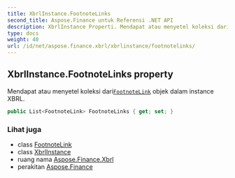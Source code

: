 ```yaml
---
title: XbrlInstance.FootnoteLinks
second_title: Aspose.Finance untuk Referensi .NET API
description: XbrlInstance Properti. Mendapat atau menyetel koleksi dariFootnoteLink objek dalam instance XBRL.
type: docs
weight: 40
url: /id/net/aspose.finance.xbrl/xbrlinstance/footnotelinks/
---
```

## XbrlInstance.FootnoteLinks property

Mendapat atau menyetel koleksi dari[`FootnoteLink`](../../footnotelink/) objek dalam instance XBRL.

```csharp
public List<FootnoteLink> FootnoteLinks { get; set; }
```

### Lihat juga

* class [FootnoteLink](../../footnotelink/)
* class [XbrlInstance](../)
* ruang nama [Aspose.Finance.Xbrl](../../xbrlinstance/)
* perakitan [Aspose.Finance](../../../)


